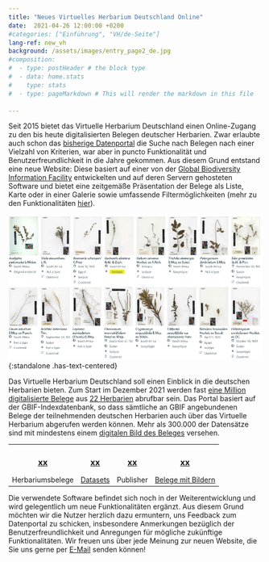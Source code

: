 ```yaml
---
title: "Neues Virtuelles Herbarium Deutschland Online"
date:  2021-04-26 12:00:00 +0200
#categories: ["Einführung", "VH/de-Seite"]
lang-ref: new_vh
background: /assets/images/entry_page2_de.jpg
#composition:
#  - type: postHeader # the block type
#  - data: home.stats
#    type: stats
#  - type: pageMarkdown # This will render the markdown in this file

---
```


Seit 2015 bietet das Virtuelle Herbarium Deutschland einen Online-Zugang zu den bis heute digitalisierten Belegen deutscher Herbarien. Zwar erlaubte auch schon das [bisherige Datenportal](https://search.biocase.de/vh) die Suche nach Belegen nach einer Vielzahl von Kriterien, war aber in puncto Funktionalität und Benutzerfreundlichkeit in die Jahre gekommen. Aus diesem Grund entstand eine neue Website: Diese basiert auf einer von der [Global Biodiversity Information Facility](https://www.gbif.org) entwickelten und auf deren Servern gehosteten Software und bietet eine zeitgemäße Präsentation der Belege als Liste, Karte oder in einer Galerie sowie umfassende Filtermöglichkeiten (mehr zu den Funktionalitäten [hier](/de/post/2021/features-explained/)).

![Galerieansicht des Virtuellen Herbariums Deutschland](/assets/images/gallery_view.jpg){:standalone .has-text-centered}

Das Virtuelle Herbarium Deutschland soll einen Einblick in die deutschen Herbarien bieten. Zum Start im Dezember 2021 werden fast [eine Million digitalisierte Belege](/de/data?view=TABLE) aus [22 Herbarien](/de/data?view=DATASETS) abrufbar sein. Das Portal basiert auf der GBIF-Indexdatenbank, so dass sämtliche an GBIF angebundenen Belege der teilnehmenden deutschen Herbarien auch über das Virtuelle Herbarium abgerufen werden können. Mehr als 300.000 der Datensätze sind mit mindestens einem [digitalen Bild des Beleges](/de/data?view=GALLERY) versehen.

<table>
  <tr>
	<td style="text-align:center">
		<a href="/de/data?view=TABLE"><span data-ajax-url="https://api.gbif.org/v1/occurrence/search?networkKey=3aee7756-565e-4dc5-b22c-f997fbd7105c&limit=0"><h3>xx</span></a></h3>
		Herbariumsbelege</a>
	</td>
    <td style="text-align:center">
		<a href="https://www.gbif.org/network/3aee7756-565e-4dc5-b22c-f997fbd7105c/dataset"><h3><span data-ajax-url="https://api.gbif.org/v1/network/3aee7756-565e-4dc5-b22c-f997fbd7105c/constituents?limit=0">xx</span></h3>
		Datasets</a>
    </td>
    <td style="text-align:center">
		<a href="https://www.gbif.org/network/3aee7756-565e-4dc5-b22c-f997fbd7105c/publisher"><h3><span data-ajax-url="https://api.gbif.org/v1/network/3aee7756-565e-4dc5-b22c-f997fbd7105c/organization?limit=0">xx</span></h3></a>
		Publisher
    </td>
    <td style="text-align:center">
		<a href="/de/data?view=GALLERY"><h3><span data-ajax-url="https://api.gbif.org/v1/occurrence/search?mediaType=StillImage&networkKey=3aee7756-565e-4dc5-b22c-f997fbd7105c&limit=0">xx</span></h3>
		Belege mit Bildern</a>
    </td>
  </tr>
</table>

Die verwendete Software befindet sich noch in der Weiterentwicklung und wird gelegentlich um neue Funktionalitäten ergänzt. Aus diesem Grund möchten wir die Nutzer herzlich dazu ermuntern, uns Feedback zum Datenportal zu schicken, insbesondere Anmerkungen bezüglich der Benutzerfreundlichkeit und Anregungen für mögliche zukünftige Funktionalitäten. Wir freuen uns über jede Meinung zur neuen Website, die Sie uns gerne per [E-Mail](mailto:contact@gbif.de) senden können!